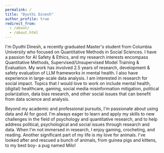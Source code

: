 ```yaml
---
permalink: /
title: "Dyuthi Dinesh"
author_profile: true
redirect_from: 
  - /about/
  - /about.html
---
```


I'm Dyuthi Dinesh, a recently graduated Master's student from Columbia University who focused on Quantitative Methods in Social Sciences. 
I have a passion for AI Safety & Ethics, and my research interests encompass Quantitative Methods, Supervised/Unsupervised Model Training & Evaluation. My work has involved 2.5 years of research, development & safety evaluation of LLM frameworks in mental health. I also have experience in large-scale data
analysis.
I am interested in research for social impact. Topics that I would love to work on include mental health, (digital) healthcare, gaming, social media misinformation mitigation, political polarization, data bias research, and other social issues that can benefit from data science and analysis.

Beyond my academic and professional pursuits, I'm passionate about using data and AI for good. I'm always eager to learn and apply my skills to new challenges in the field of psychology and quantitative research, and to help address political, psychological and social issues through research and data.
When I'm not immersed in research, I enjoy gaming, crocheting, and reading. Another significant part of my life is my love for animals. 
I've looked after and rescued a bunch of animals, from guinea pigs and kittens, to my best boy- a pug named Milo!

